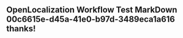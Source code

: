 <properties
ms.topic="hero-topic"
ms.test1="hero-topic"
ms.test2="test"/>

## OpenLocalization Workflow Test MarkDown 00c6615e-d45a-41e0-b97d-3489eca1a616 thanks!
